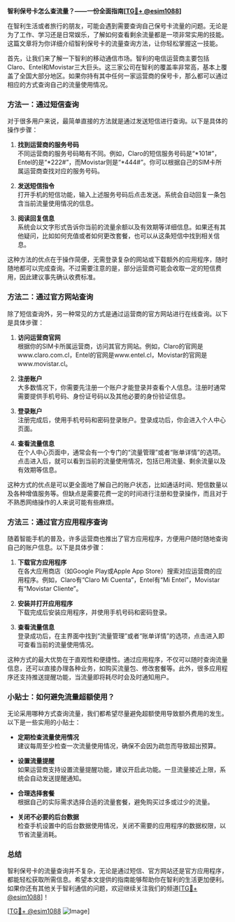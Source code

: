 **智利保号卡怎么查流量？——一份全面指南[[TG💪+ @esim1088](https://t.me/s/esim1088)]**

在智利生活或者旅行的朋友，可能会遇到需要查询自己保号卡流量的问题。无论是为了工作、学习还是日常娱乐，了解如何查看剩余流量都是一项非常实用的技能。这篇文章将为你详细介绍智利保号卡的流量查询方法，让你轻松掌握这一技能。

首先，让我们来了解一下智利的移动通信市场。智利的电信运营商主要包括Claro、Entel和Movistar三大巨头。这三家公司在智利的覆盖率非常高，基本上覆盖了全国大部分地区。如果你持有其中任何一家运营商的保号卡，那么都可以通过相应的方式查询自己的流量使用情况。

### 方法一：通过短信查询

对于很多用户来说，最简单直接的方法就是通过发送短信进行查询。以下是具体的操作步骤：

1. **找到运营商的服务号码**  
   不同运营商的服务号码略有不同。例如，Claro的短信服务号码是“*101#”，Entel的是“*222#”，而Movistar则是“*444#”。你可以根据自己的SIM卡所属运营商查找对应的服务号码。

2. **发送短信指令**  
   打开手机的短信功能，输入上述服务号码后点击发送。系统会自动回复一条包含当前流量使用情况的信息。

3. **阅读回复信息**  
   系统会以文字形式告诉你当前的流量余额以及有效期等详细信息。如果还有其他疑问，比如如何充值或者如何更改套餐，也可以从这条短信中找到相关信息。

这种方法的优点在于操作简便，无需登录复杂的网站或下载额外的应用程序，随时随地都可以完成查询。不过需要注意的是，部分运营商可能会收取一定的短信费用，因此建议事先确认收费标准。

### 方法二：通过官方网站查询

除了短信查询外，另一种常见的方式是通过运营商的官方网站进行在线查询。以下是具体步骤：

1. **访问运营商官网**  
   根据你的SIM卡所属运营商，访问其官方网站。例如，Claro的官网是www.claro.com.cl，Entel的官网是www.entel.cl，Movistar的官网是www.movistar.cl。

2. **注册账户**  
   大多数情况下，你需要先注册一个账户才能登录并查看个人信息。注册时通常需要提供手机号码、身份证号码以及其他必要的身份验证信息。

3. **登录账户**  
   注册完成后，使用手机号码和密码登录账户。登录成功后，你会进入个人中心页面。

4. **查看流量信息**  
   在个人中心页面中，通常会有一个专门的“流量管理”或者“账单详情”的选项。点击进入后，就可以看到当前的流量使用情况，包括已用流量、剩余流量以及有效期等信息。

这种方式的优点是可以更全面地了解自己的账户状态，比如通话时间、短信数量以及各种增值服务等。但缺点是需要花费一定的时间进行注册和登录操作，而且对于不熟悉网络操作的人来说可能有些麻烦。

### 方法三：通过官方应用程序查询

随着智能手机的普及，许多运营商也推出了官方应用程序，方便用户随时随地查询自己的账户信息。以下是具体步骤：

1. **下载官方应用程序**  
   在各大应用商店（如Google Play或Apple App Store）搜索对应运营商的应用程序。例如，Claro有“Claro Mi Cuenta”，Entel有“Mi Entel”，Movistar有“Movistar Cliente”。

2. **安装并打开应用程序**  
   下载完成后安装应用程序，并使用手机号码和密码登录。

3. **查看流量信息**  
   登录成功后，在主界面中找到“流量管理”或者“账单详情”的选项，点击进入即可查看当前的流量使用情况。

这种方式的最大优势在于直观性和便捷性。通过应用程序，不仅可以随时查询流量信息，还可以直接办理各种业务，如购买流量包、修改套餐等。此外，很多应用程序还支持推送提醒功能，当流量即将耗尽时会及时通知用户。

### 小贴士：如何避免流量超额使用？

无论采用哪种方式查询流量，我们都希望尽量避免超额使用导致额外费用的发生。以下是一些实用的小贴士：

- **定期检查流量使用情况**  
  建议每周至少检查一次流量使用情况，确保不会因为疏忽而导致超出预算。

- **设置流量提醒**  
  如果运营商支持设置流量提醒功能，建议开启此功能。一旦流量接近上限，系统会自动发送提醒通知。

- **合理选择套餐**  
  根据自己的实际需求选择合适的流量套餐，避免购买过多或过少的流量。

- **关闭不必要的后台数据**  
  检查手机设置中的后台数据使用情况，关闭不需要的应用程序的数据权限，以节省流量消耗。

### 总结

智利保号卡的流量查询并不复杂，无论是通过短信、官方网站还是官方应用程序，都能轻松获取所需信息。希望本文提供的指南能够帮助你在智利的生活更加便利。如果你还有其他关于智利通信的问题，欢迎继续关注我们的频道[[TG💪+ @esim1088](https://t.me/s/esim1088)]！

[[TG💪+ @esim1088](https://t.me/s/esim1088) ![Image](https://i.postimg.cc/4NQfJmqS/Snipaste-2025-05-13-00-14-12.png)]